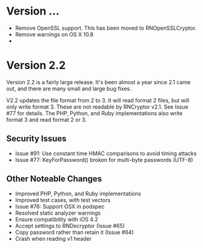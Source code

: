 # Version ...

* Remove OpenSSL support. This has been moved to RNOpenSSLCryptor.
* Remove warnings on OS X 10.8
* 
# Version 2.2

Version 2.2 is a fairly large release. It's been almost a year since 2.1 came out, and there are many small and large bug fixes.

V2.2 updates the file format from 2 to 3. It will read format 2 files, but will only write format 3. These are not readable by RNCryptor v2.1. See Issue #77 for details. The PHP, Python, and Ruby implementations also write format 3 and read format 2 or 3.

## Security Issues

* Issue #91:  Use constant time HMAC comparisons to avoid timing attacks
* Issue #77: KeyForPassword() broken for multi-byte passwords (UTF-8)

## Other Noteable Changes

* Improved PHP, Python, and Ruby implementations
* Improved test cases, with test vectors
* Issue #76: Support OSX in podspec
* Resolved static analyzer warnings
* Ensure compatibility with iOS 4.2
* Accept settings to RNDecryptor (Issue #65)
* Copy password rather than retain it (Issue #64)
* Crash when reading v1 header
